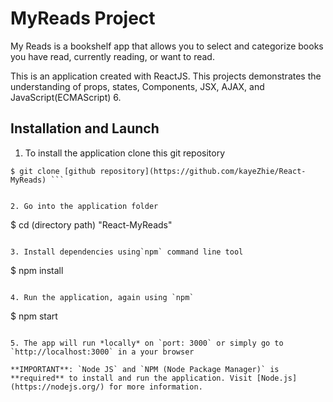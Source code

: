 # MyReads Project

My Reads is a bookshelf app that allows you to select and categorize books you have read, currently reading, or want to read.

This is an application created with ReactJS. This projects demonstrates the understanding of props, states, Components, JSX, AJAX, and JavaScript(ECMAScript) 6.


## Installation and Launch

1. To install the application clone this git repository

```
$ git clone [github repository](https://github.com/kayeZhie/React-MyReads) ```


2. Go into the application folder

```
$ cd  (directory path) "React-MyReads"
```

3. Install dependencies using`npm` command line tool

```
$ npm install
```

4. Run the application, again using `npm`

```
$ npm start
```

5. The app will run *locally* on `port: 3000` or simply go to `http://localhost:3000` in a your browser

**IMPORTANT**: `Node JS` and `NPM (Node Package Manager)` is **required** to install and run the application. Visit [Node.js](https://nodejs.org/) for more information.


